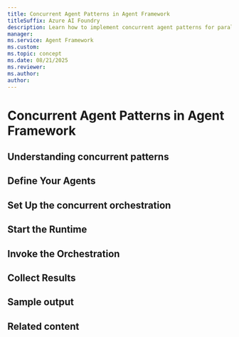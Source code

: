 ```yaml
---
title: Concurrent Agent Patterns in Agent Framework
titleSuffix: Azure AI Foundry
description: Learn how to implement concurrent agent patterns for parallel processing.
manager: 
ms.service: Agent Framework
ms.custom:
ms.topic: concept
ms.date: 08/21/2025
ms.reviewer: 
ms.author: 
author: 
---
```


# Concurrent Agent Patterns in Agent Framework


## Understanding concurrent patterns

## Define Your Agents

## Set Up the concurrent orchestration

## Start the Runtime

## Invoke the Orchestration

## Collect Results

## Sample output

## Related content
